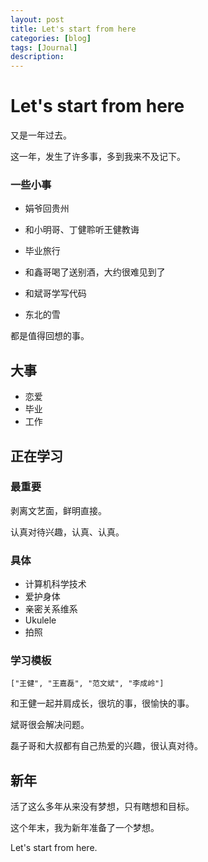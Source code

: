 ```yaml
---
layout: post
title: Let's start from here
categories: [blog]
tags: [Journal]
description: 
---
```


# Let's start from here

又是一年过去。

这一年，发生了许多事，多到我来不及记下。

### 一些小事

- 娟爷回贵州

- 和小明哥、丁健聆听王健教诲

- 毕业旅行

- 和鑫哥喝了送别酒，大约很难见到了

- 和斌哥学写代码

- 东北的雪


都是值得回想的事。

## 大事

- 恋爱
- 毕业
- 工作

## 正在学习

### 最重要

剥离文艺面，鲜明直接。

认真对待兴趣，认真、认真。

### 具体

- 计算机科学技术
- 爱护身体
- 亲密关系维系
- Ukulele
- 拍照

### 学习模板

`["王健", "王嘉磊", "范文斌", "李成岭"]`

和王健一起并肩成长，很坑的事，很愉快的事。

斌哥很会解决问题。

磊子哥和大叔都有自己热爱的兴趣，很认真对待。

## 新年

活了这么多年从来没有梦想，只有瞎想和目标。

这个年末，我为新年准备了一个梦想。

Let's start from here.



  